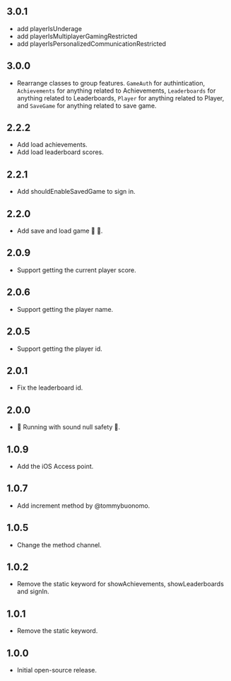 ## 3.0.1
- add playerIsUnderage
- add playerIsMultiplayerGamingRestricted
- add playerIsPersonalizedCommunicationRestricted

## 3.0.0
- Rearrange classes to group features. `GameAuth` for authintication, `Achievements` for anything related to Achievements, `Leaderboards` for anything related to Leaderboards, `Player` for anything related to Player, and `SaveGame` for anything related to save game.

## 2.2.2
- Add load achievements.
- Add load leaderboard scores.

## 2.2.1
- Add shouldEnableSavedGame to sign in.

## 2.2.0
- Add save and load game 🎁 👾.

## 2.0.9
- Support getting the current player score.

## 2.0.6
- Support getting the player name.

## 2.0.5
- Support getting the player id.

## 2.0.1
- Fix the leaderboard id.

## 2.0.0
- 💪 Running with sound null safety 💪.

## 1.0.9
- Add the iOS Access point.

## 1.0.7
- Add increment method by @tommybuonomo.

## 1.0.5
- Change the method channel.

## 1.0.2
- Remove the static keyword for showAchievements, showLeaderboards and signIn.

## 1.0.1
- Remove the static keyword.

## 1.0.0
- Initial open-source release.